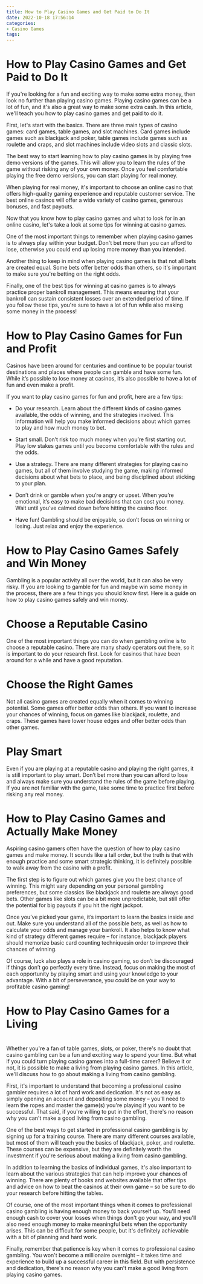 ```yaml
---
title: How to Play Casino Games and Get Paid to Do It
date: 2022-10-18 17:56:14
categories:
- Casino Games
tags:
---
```



#  How to Play Casino Games and Get Paid to Do It

If you're looking for a fun and exciting way to make some extra money, then look no further than playing casino games. Playing casino games can be a lot of fun, and it's also a great way to make some extra cash. In this article, we'll teach you how to play casino games and get paid to do it.

First, let's start with the basics. There are three main types of casino games: card games, table games, and slot machines. Card games include games such as blackjack and poker, table games include games such as roulette and craps, and slot machines include video slots and classic slots.

The best way to start learning how to play casino games is by playing free demo versions of the games. This will allow you to learn the rules of the game without risking any of your own money. Once you feel comfortable playing the free demo versions, you can start playing for real money.

When playing for real money, it's important to choose an online casino that offers high-quality gaming experience and reputable customer service. The best online casinos will offer a wide variety of casino games, generous bonuses, and fast payouts.

Now that you know how to play casino games and what to look for in an online casino, let's take a look at some tips for winning at casino games.

One of the most important things to remember when playing casino games is to always play within your budget. Don't bet more than you can afford to lose, otherwise you could end up losing more money than you intended.

Another thing to keep in mind when playing casino games is that not all bets are created equal. Some bets offer better odds than others, so it's important to make sure you're betting on the right odds.

Finally, one of the best tips for winning at casino games is to always practice proper bankroll management. This means ensuring that your bankroll can sustain consistent losses over an extended period of time. If you follow these tips, you're sure to have a lot of fun while also making some money in the process!

#  How to Play Casino Games for Fun and Profit

Casinos have been around for centuries and continue to be popular tourist destinations and places where people can gamble and have some fun. While it’s possible to lose money at casinos, it’s also possible to have a lot of fun and even make a profit.

If you want to play casino games for fun and profit, here are a few tips:

* Do your research. Learn about the different kinds of casino games available, the odds of winning, and the strategies involved. This information will help you make informed decisions about which games to play and how much money to bet.

* Start small. Don’t risk too much money when you’re first starting out. Play low stakes games until you become comfortable with the rules and the odds.

* Use a strategy. There are many different strategies for playing casino games, but all of them involve studying the game, making informed decisions about what bets to place, and being disciplined about sticking to your plan.

* Don’t drink or gamble when you’re angry or upset. When you’re emotional, it’s easy to make bad decisions that can cost you money. Wait until you’ve calmed down before hitting the casino floor.

* Have fun! Gambling should be enjoyable, so don’t focus on winning or losing. Just relax and enjoy the experience.

#  How to Play Casino Games Safely and Win Money

Gambling is a popular activity all over the world, but it can also be very risky. If you are looking to gamble for fun and maybe win some money in the process, there are a few things you should know first. Here is a guide on how to play casino games safely and win money.

# Choose a Reputable Casino

One of the most important things you can do when gambling online is to choose a reputable casino. There are many shady operators out there, so it is important to do your research first. Look for casinos that have been around for a while and have a good reputation.

# Choose the Right Games

Not all casino games are created equally when it comes to winning potential. Some games offer better odds than others. If you want to increase your chances of winning, focus on games like blackjack, roulette, and craps. These games have lower house edges and offer better odds than other games.

# Play Smart

Even if you are playing at a reputable casino and playing the right games, it is still important to play smart. Don’t bet more than you can afford to lose and always make sure you understand the rules of the game before playing. If you are not familiar with the game, take some time to practice first before risking any real money.

#  How to Play Casino Games and Actually Make Money

Aspiring casino gamers often have the question of how to play casino games and make money. It sounds like a tall order, but the truth is that with enough practice and some smart strategic thinking, it is definitely possible to walk away from the casino with a profit.

The first step is to figure out which games give you the best chance of winning. This might vary depending on your personal gambling preferences, but some classics like blackjack and roulette are always good bets. Other games like slots can be a bit more unpredictable, but still offer the potential for big payouts if you hit the right jackpot.

Once you’ve picked your game, it’s important to learn the basics inside and out. Make sure you understand all of the possible bets, as well as how to calculate your odds and manage your bankroll. It also helps to know what kind of strategy different games require – for instance, blackjack players should memorize basic card counting techniquesin order to improve their chances of winning.

Of course, luck also plays a role in casino gaming, so don’t be discouraged if things don’t go perfectly every time. Instead, focus on making the most of each opportunity by playing smart and using your knowledge to your advantage. With a bit of perseverance, you could be on your way to profitable casino gaming!

#  How to Play Casino Games for a Living

#
Whether you're a fan of table games, slots, or poker, there's no doubt that casino gambling can be a fun and exciting way to spend your time. But what if you could turn playing casino games into a full-time career? Believe it or not, it is possible to make a living from playing casino games. In this article, we'll discuss how to go about making a living from casino gambling.

First, it's important to understand that becoming a professional casino gambler requires a lot of hard work and dedication. It's not as easy as simply opening an account and depositing some money – you'll need to learn the ropes and master the game(s) you're playing if you want to be successful. That said, if you're willing to put in the effort, there's no reason why you can't make a good living from casino gambling.

One of the best ways to get started in professional casino gambling is by signing up for a training course. There are many different courses available, but most of them will teach you the basics of blackjack, poker, and roulette. These courses can be expensive, but they are definitely worth the investment if you're serious about making a living from casino gambling.

In addition to learning the basics of individual games, it's also important to learn about the various strategies that can help improve your chances of winning. There are plenty of books and websites available that offer tips and advice on how to beat the casinos at their own game – so be sure to do your research before hitting the tables.

Of course, one of the most important things when it comes to professional casino gambling is having enough money to back yourself up. You'll need enough cash to cover your losses when things don't go your way, and you'll also need enough money to make meaningful bets when the opportunity arises. This can be difficult for some people, but it's definitely achievable with a bit of planning and hard work.

Finally, remember that patience is key when it comes to professional casino gambling. You won't become a millionaire overnight – it takes time and experience to build up a successful career in this field. But with persistence and dedication, there's no reason why you can't make a good living from playing casino games.